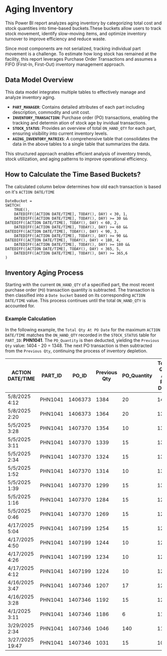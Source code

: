 # Aging Inventory
This Power BI report analyzes aging inventory by categorizing total cost and stock quantities into time-based buckets.These buckets allow users to track stock movement, identify slow-moving items, and optimize inventory turnover to improve efficiency and reduce waste.

Since most components are not serialized, tracking individual part movement is a challenge. To estimate how long stock has remained at the facility, this report leverages Purchase Order Transactions and assumes a FIFO (First-In, First-Out) inventory management approach.

## Data Model Overview

This data model integrates multiple tables to effectively manage and analyze inventory aging. 

- **`PART_MANAGER`**: Contains detailed attributes of each part including description, commodity and unit cost.
- **`INVENTORY_TRANSACTION`**: Purchase order (PO) transactions, enabling the tracking and determin ation of stock age by invidual transactions.
- **`STOCK_STATUS`**: Provides an overview of total `ON_HAND_QTY` for each part, ensuring visibility into current inventory levels.
- **`AGING_INVENTORY_MATRIXS`**: A comprehensive table that consolidates the data in the above tables to a single table that summarizes the data. 

This structured approach enables efficient analysis of inventory trends, stock utilization, and aging patterns to improve operational efficiency.

## How to Calculate the Time Based Buckets?
The calculated column below determines how old each transaction is based on it's `ACTION DATE/TIME`
```
DateBucket =
SWITCH(
    TRUE(),
    DATEDIFF([ACTION DATE/TIME], TODAY(), DAY) < 30, 1,
    DATEDIFF([ACTION DATE/TIME], TODAY(), DAY) >= 30 && DATEDIFF([ACTION DATE/TIME], TODAY(), DAY) < 60, 2,
    DATEDIFF([ACTION DATE/TIME], TODAY(), DAY) >= 60 && DATEDIFF([ACTION DATE/TIME], TODAY(), DAY) < 90, 3,
    DATEDIFF([ACTION DATE/TIME], TODAY(), DAY) >= 90 && DATEDIFF([ACTION DATE/TIME], TODAY(), DAY) < 180, 4,
    DATEDIFF([ACTION DATE/TIME], TODAY(), DAY) >= 180 && DATEDIFF([ACTION DATE/TIME], TODAY(), DAY) < 365, 5,
    DATEDIFF([ACTION DATE/TIME], TODAY(), DAY) >= 365,6
)
```
## Inventory Aging Process

Starting with the current `ON_HAND_QTY` of a specified part, the most recent purchase order (`PO`) transaction quantity is subtracted. The transaction is then classified into a `Date bucket` based on its corresponding `ACTION DATE/TIME` value. This process continues until the total `ON_HAND_QTY` is accounted for.

### Example Calculation

In the following example, the `Total Qty At PO Date` for the maximum `ACTION DATE/TIME` matches the `ON_HAND_QTY` recorded in the `STOCK_STATUS` table for `PART_ID`: **PHN1041**. The `PO_Quantity` is then deducted, yielding the `Previous Qty` value: 1404 - 20 = 1348. The next PO transaction is then subtracted from the `Previous Qty`, continuing the process of inventory depletion.






| ACTION DATE/TIME  | PART_ID  | PO_ID   | Previous Qty | PO_Quantity | Total Qty At PO Date |
|------------------|---------|--------|--------------|----------|----------------------|
| 5/8/2025 4:12   | PHN1041 | 1406373 | 1384        | 20       | 1404                 |
| 5/8/2025 2:20   | PHN1041 | 1406373 | 1364        | 20       | 1384                 |
| 5/5/2025 3:28   | PHN1041 | 1407370 | 1354        | 10       | 1364                 |
| 5/5/2025 3:11   | PHN1041 | 1407370 | 1339        | 15       | 1354                 |
| 5/5/2025 2:34   | PHN1041 | 1407370 | 1324        | 15       | 1339                 |
| 5/5/2025 1:52   | PHN1041 | 1407370 | 1314        | 10       | 1324                 |
| 5/5/2025 1:39   | PHN1041 | 1407370 | 1299        | 15       | 1314                 |
| 5/5/2025 1:16   | PHN1041 | 1407370 | 1284        | 15       | 1299                 |
| 5/5/2025 0:46   | PHN1041 | 1407370 | 1269        | 15       | 1284                 |
| 4/17/2025 5:04  | PHN1041 | 1407199 | 1254        | 15       | 1269                 |
| 4/17/2025 4:50  | PHN1041 | 1407199 | 1244        | 10       | 1254                 |
| 4/17/2025 4:26  | PHN1041 | 1407199 | 1234        | 10       | 1244                 |
| 4/17/2025 4:12  | PHN1041 | 1407199 | 1224        | 10       | 1234                 |
| 4/16/2025 3:47  | PHN1041 | 1407346 | 1207        | 17       | 1224                 |
| 4/16/2025 3:28  | PHN1041 | 1407346 | 1192        | 15       | 1207                 |
| 4/1/2025 3:11   | PHN1041 | 1407346 | 1186        | 6        | 1192                 |
| 3/29/2025 2:34  | PHN1041 | 1407346 | 1046        | 140      | 1186                 |
| 3/27/2025 19:47 | PHN1041 | 1407346 | 1031        | 15       | 1046                 |
